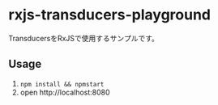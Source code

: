 # rxjs-transducers-playground

TransducersをRxJSで使用するサンプルです。

## Usage

1. `npm install && npmstart`
2. open http://localhost:8080
